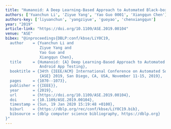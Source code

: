 ```yaml
---
title: "Humanoid: A Deep Learning-Based Approach to Automated Black-box Android App Testing"
authors: ['Yuanchun Li', 'Ziyue Yang', 'Yao Guo 0001', 'Xiangqun Chen']
authors-key: ['liyuanchun', 'yangziyue', 'guoyao', 'chenxiangqun']
year: "2019"
article-link: "https://doi.org/10.1109/ASE.2019.00104"
venue: "ASE"
bibex: "@inproceedings{DBLP:conf/kbse/LiY0C19,
  author    = {Yuanchun Li and
               Ziyue Yang and
               Yao Guo and
               Xiangqun Chen},
  title     = {Humanoid: {A} Deep Learning-Based Approach to Automated Black-box
               Android App Testing},
  booktitle = {34th {IEEE/ACM} International Conference on Automated Software Engineering,
               {ASE} 2019, San Diego, CA, USA, November 11-15, 2019},
  pages     = {1070--1073},
  publisher = {{IEEE}},
  year      = {2019},
  url       = {https://doi.org/10.1109/ASE.2019.00104},
  doi       = {10.1109/ASE.2019.00104},
  timestamp = {Sun, 19 Jan 2020 15:19:48 +0100},
  biburl    = {https://dblp.org/rec/conf/kbse/LiY0C19.bib},
  bibsource = {dblp computer science bibliography, https://dblp.org}
}"
---
```

